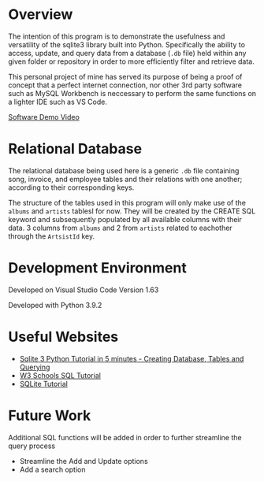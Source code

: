 # Overview

The intention of this program is to demonstrate the usefulness and versatility of the sqlite3 library built into Python. Specifically the ability to access, update, and query data from a database (`.db` file) held within any given folder or repository in order to more efficiently filter and retrieve data.

This personal project of mine has served its purpose of being a proof of concept that a perfect internet connection, nor other 3rd party software such as MySQL Workbench is neccessary to perform the same functions on a lighter IDE such as VS Code.

[Software Demo Video](http://youtube.link.goes.here)

# Relational Database

The relational database being used here is a generic `.db` file containing song, invoice, and employee tables and their relations with one another; according to their corresponding keys. 

The structure of the tables used in this program will only make use of the `albums` and `artists` tablesl for now. They will be created by the CREATE SQL keyword and subsequently populated by all available columns with their data. 3 columns from `albums` and 2 from `artists` related to eachother through the `ArtsistId` key.

# Development Environment

Developed on Visual Studio Code Version 1.63

Developed with Python 3.9.2

# Useful Websites


* [Sqlite 3 Python Tutorial in 5 minutes - Creating Database, Tables and Querying
](https://www.youtube.com/watch?v=girsuXz0yA8)
* [W3 Schools SQL Tutorial](https://www.w3schools.com/sql/)
* [SQLite Tutorial](https://www.sqlitetutorial.net/)

# Future Work

Additional SQL functions will be added in order to further streamline the query process

* Streamline the Add and Update options
* Add a search option
